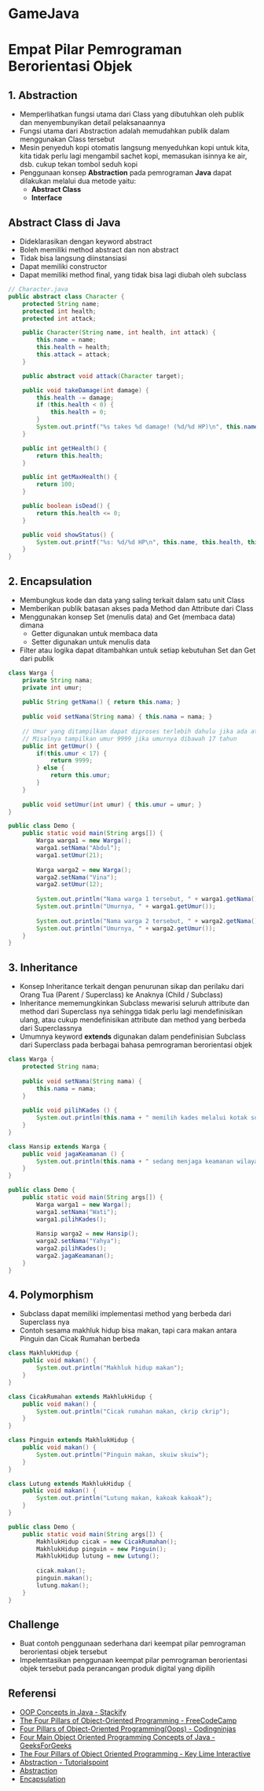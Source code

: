 # GameJava
# Empat Pilar Pemrograman Berorientasi Objek

## 1. Abstraction
- Memperlihatkan fungsi utama dari Class yang dibutuhkan oleh publik dan menyembunyikan detail pelaksanaannya
- Fungsi utama dari Abstraction adalah memudahkan publik dalam menggunakan Class tersebut
- Mesin penyeduh kopi otomatis langsung menyeduhkan kopi untuk kita, kita tidak perlu lagi mengambil sachet kopi, memasukan isinnya ke air, dsb. cukup tekan tombol seduh kopi
- Penggunaan konsep **Abstraction** pada pemrograman **Java** dapat dilakukan melalui dua metode yaitu:
    - **Abstract Class**
    - **Interface**

## Abstract Class di Java
- Dideklarasikan dengan keyword abstract
- Boleh memiliki method abstract dan non abstract
- Tidak bisa langsung diinstansiasi
- Dapat memiliki constructor
- Dapat memiliki method final, yang tidak bisa lagi diubah oleh subclass

```java
// Character.java
public abstract class Character {
    protected String name;
    protected int health;
    protected int attack;

    public Character(String name, int health, int attack) {
        this.name = name;
        this.health = health;
        this.attack = attack;
    }

    public abstract void attack(Character target);

    public void takeDamage(int damage) {
        this.health -= damage;
        if (this.health < 0) {
            this.health = 0;
        }
        System.out.printf("%s takes %d damage! (%d/%d HP)\n", this.name, damage, this.health, this.getMaxHealth());
    }

    public int getHealth() {
        return this.health;
    }

    public int getMaxHealth() {
        return 100;
    }

    public boolean isDead() {
        return this.health <= 0;
    }

    public void showStatus() {
        System.out.printf("%s: %d/%d HP\n", this.name, this.health, this.getMaxHealth());
    }
}

```

## 2. Encapsulation
- Membungkus kode dan data yang saling terkait dalam satu unit Class
- Memberikan publik batasan akses pada Method dan Attribute dari Class
- Menggunakan konsep Set (menulis data) and Get (membaca data) dimana
    - Getter digunakan untuk membaca data
    - Setter digunakan untuk menulis data
- Filter atau logika dapat ditambahkan untuk setiap kebutuhan Set dan Get dari publik

```java
class Warga {
    private String nama;
    private int umur;
    
    public String getNama() { return this.nama; }
 
    public void setNama(String nama) { this.nama = nama; }
 
    // Umur yang ditampilkan dapat diproses terlebih dahulu jika ada aturan tambahan,
    // Misalnya tampilkan umur 9999 jika umurnya dibawah 17 tahun
    public int getUmur() {
        if(this.umur < 17) {
            return 9999;
        } else {
            return this.umur;
        }
    }
 
    public void setUmur(int umur) { this.umur = umur; }
}

public class Demo {
    public static void main(String args[]) {
        Warga warga1 = new Warga();
        warga1.setNama("Abdul");
        warga1.setUmur(21);
        
        Warga warga2 = new Warga();
        warga2.setNama("Vina");
        warga2.setUmur(12);
        
        System.out.println("Nama warga 1 tersebut, " + warga1.getNama());
        System.out.println("Umurnya, " + warga1.getUmur());
        
        System.out.println("Nama warga 2 tersebut, " + warga2.getNama());
        System.out.println("Umurnya, " + warga2.getUmur());
    }
}
```

## 3. Inheritance
- Konsep Inheritance terkait dengan penurunan sikap dan perilaku dari Orang Tua (Parent / Superclass) ke Anaknya (Child / Subclass)
- Inheritance mememungkinkan Subclass mewarisi seluruh attribute dan method dari Superclass nya sehingga tidak perlu lagi mendefinisikan ulang, atau cukup mendefinisikan attribute dan method yang berbeda dari Superclassnya
- Umumnya keyword **extends** digunakan dalam pendefinisian Subclass dari Superclass pada berbagai bahasa pemrograman berorientasi objek

```java
class Warga {
    protected String nama;
    
    public void setNama(String nama) {
        this.nama = nama;
    }
    
    public void pilihKades () {
        System.out.println(this.nama + " memilih kades melalui kotak suara");
    }
}

class Hansip extends Warga {
    public void jagaKeamanan () {
        System.out.println(this.nama + " sedang menjaga keamanan wilayah");
    }
}

public class Demo {
    public static void main(String args[]) {
        Warga warga1 = new Warga();
        warga1.setNama("Wati");
        warga1.pilihKades();
        
        Hansip warga2 = new Hansip();
        warga2.setNama("Yahya");
        warga2.pilihKades();
        warga2.jagaKeamanan();
    }
}
```

## 4. Polymorphism
- Subclass dapat memiliki implementasi method yang berbeda dari Superclass nya
- Contoh sesama makhluk hidup bisa makan, tapi cara makan antara Pinguin dan Cicak Rumahan berbeda
```java
class MakhlukHidup {
    public void makan() {
        System.out.println("Makhluk hidup makan");
    }
}

class CicakRumahan extends MakhlukHidup {
    public void makan() {
        System.out.println("Cicak rumahan makan, ckrip ckrip");
    }
}

class Pinguin extends MakhlukHidup {
    public void makan() {
        System.out.println("Pinguin makan, skuiw skuiw");
    }
}

class Lutung extends MakhlukHidup {
    public void makan() {
        System.out.println("Lutung makan, kakoak kakoak");
    }
}

public class Demo {
    public static void main(String args[]) {
        MakhlukHidup cicak = new CicakRumahan();
        MakhlukHidup pinguin = new Pinguin();
        MakhlukHidup lutung = new Lutung();
        
        cicak.makan();
        pinguin.makan();
        lutung.makan();
    }
}
```

## Challenge
- Buat contoh penggunaan sederhana dari keempat pilar pemrograman berorientasi objek tersebut
- Impelemtasikan penggunaan keempat pilar pemrograman berorientasi objek tersebut pada perancangan produk digital yang dipilih

## Referensi
- [OOP Concepts in Java - Stackify](https://stackify.com/oops-concepts-in-java/)
- [The Four Pillars of Object-Oriented Programming - FreeCodeCamp](https://www.freecodecamp.org/news/four-pillars-of-object-oriented-programming/)
- [Four Pillars of Object-Oriented Programming(Oops) - Codingninjas](https://www.codingninjas.com/codestudio/library/four-pillars-of-oops)
- [Four Main Object Oriented Programming Concepts of Java - GeeksForGeeks](https://www.geeksforgeeks.org/four-main-object-oriented-programming-concepts-of-java/)
- [The Four Pillars of Object Oriented Programming - Key Lime Interactive](https://info.keylimeinteractive.com/the-four-pillars-of-object-oriented-programming)
- [Abstraction - Tutorialspoint](https://www.tutorialspoint.com/java/java_abstraction.htm)
- [Abstraction](https://stackify.com/oop-concept-abstraction/)
- [Encapsulation](https://stackify.com/oop-concept-for-beginners-what-is-encapsulation/)

